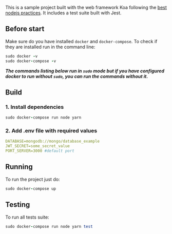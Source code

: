 This is a sample project built with the web framework Koa following the [best nodejs practices](https://github.com/i0natan/nodebestpractices). It includes a test suite built with Jest.

## Before start
Make sure do you have installed `docker` and `docker-compose`. To check if they are installed run in the command line:
```ruby
sudo docker -v
sudo docker-compose -v
```

_**The commands listing below run in `sudo` mode but if you have configured docker to run without `sudo`, you can run the commands without it.**_

## Build
### 1. Install dependencies
```ruby
sudo docker-compose run node yarn
```

### 2. Add .env file with required values
```yaml
DATABASE=mongodb://mongo/database_example
JWT_SECRET=some_secret_value
PORT_SERVER=3000 #default port
```

## Running
To run the project just do:
```ruby
sudo docker-compose up
```

## Testing
To run all tests suite:
```ruby
sudo docker-compose run node yarn test
```
